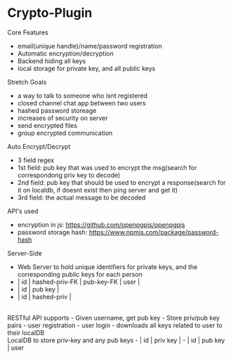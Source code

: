 # Crypto-Plugin


Core Features
- email(unique handle)/name/password registration
- Automatic encryption/decryption
- Backend hiding all keys
- local storage for private key, and all public keys

Stretch Goals
- a way to talk to someone who isnt registered
- closed channel chat app between two users
- hashed password storeage
- increases of security on server
- send encrypted files
- group encrypted communication


Auto Encrypt/Decrypt
- 3 field regex
- 1st field: pub key that was used to encrypt the msg(search for correspondong priv key to decode)
- 2nd field: pub key that should be used to encrypt a response(search for it on localdb, if doesnt exist then ping server and get it)
- 3rd field: the actual message to be decoded


API's used
- encryption in js: https://github.com/openpgpjs/openpgpjs
- password storage hash: https://www.npmjs.com/package/password-hash


Server-Side
- Web Server to hold unique identifiers for private keys, and the corresponding public keys for each person
- | id | hashed-priv-FK | pub-key-FK | user | 
- | id | pub key |
- | id | hashed-priv | 
<br>
RESTful API supports  
- Given username, get pub key
- Store priv/pub key pairs
- user registration
- user login - downloads all keys related to user to their localDB
<br>
LocalDB to store priv-key and any pub keys
- | id | priv key | 
- | id | pub key | user

